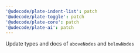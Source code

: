 ```yaml
---
'@udecode/plate-indent-list': patch
'@udecode/plate-toggle': patch
'@udecode/plate-core': patch
'@udecode/plate-ai': patch
---
```


Update types and docs of `aboveNodes` and `belowNodes`
